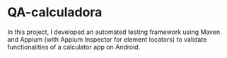 # QA-calculadora
In this project, I developed an automated testing framework using Maven and Appium (with Appium Inspector for element locators) to validate functionalities of a calculator app on Android.
